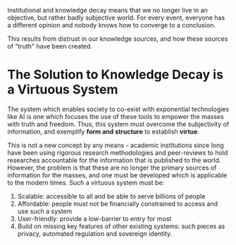 Institutional and knowledge decay means that we no longer live in an objective, but rather badly subjective world. For every event, everyone has a different opinion and nobody knows how to converge to a conclusion.

This results from distrust in our knowledge sources, and how these sources of "truth" have been created.
# The Solution to Knowledge Decay is a Virtuous System
The system which enables society to co-exist with exponential technologies like AI is one which focuses the use of these tools to empower the masses with truth and freedom. Thus, this system must overcome the subjectivity of information, and exemplify **form and structure** to establish **virtue**.

This is not a new concept by any means - academic institutions since long have been using rigorous research methodologies and peer-reviews to hold researches accountable for the information that is published to the world. However, the problem is that these are no longer the primary sources of information for the masses, and one must be developed which is applicable to the modern times. Such a virtuous system must be:
1. Scalable: accessible to all and be able to serve billions of people
2. Affordable: people must not be financially constrained to access and use such a system
3. User-friendly: provide a low-barrier to entry for most
4. Build on missing key features of other existing systems: such pieces as privacy, automated regulation and sovereign identity.